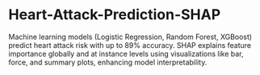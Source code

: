 # Heart-Attack-Prediction-SHAP
Machine learning models (Logistic Regression, Random Forest, XGBoost) predict heart attack risk with up to 89% accuracy. SHAP explains feature importance globally and at instance levels using visualizations like bar, force, and summary plots, enhancing model interpretability.
